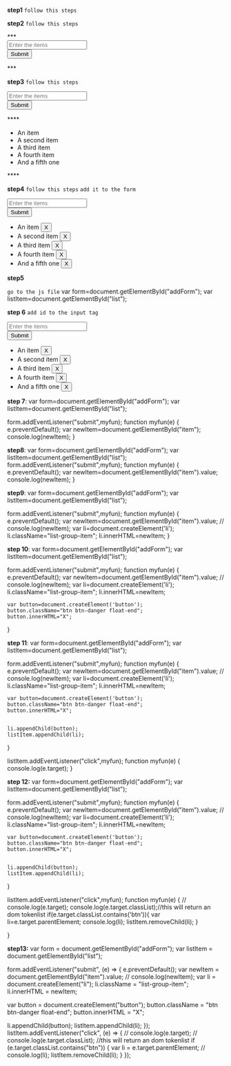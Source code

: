 **step1**
`follow this steps`

<!DOCTYPE html>
<html lang="en">
  <head>
    <meta charset="utf-8" />
    <meta name="viewport" content="width=device-width, initial-scale=1" />
    <link
      href="https://cdn.jsdelivr.net/npm/bootstrap@5.1.3/dist/css/bootstrap.min.css"
      rel="stylesheet"
      integrity="sha384-1BmE4kWBq78iYhFldvKuhfTAU6auU8tT94WrHftjDbrCEXSU1oBoqyl2QvZ6jIW3"
      crossorigin="anonymous"
    />
    <title>Simple To-do List</title>
    <style></style>
  </head>
  <body>
    <script src="./script.js"></script>
  </body>
</html>

**step2**
`follow this steps`

<!DOCTYPE html>
<html lang="en">
  <head>
    <meta charset="utf-8" />
    <meta name="viewport" content="width=device-width, initial-scale=1" />
    <link
      href="https://cdn.jsdelivr.net/npm/bootstrap@5.1.3/dist/css/bootstrap.min.css"
      rel="stylesheet"
      integrity="sha384-1BmE4kWBq78iYhFldvKuhfTAU6auU8tT94WrHftjDbrCEXSU1oBoqyl2QvZ6jIW3"
      crossorigin="anonymous"
    />
    <title>Simple To-do List</title>
    <style></style>
  </head>
  <body>
   ***<div class="container my-5">
      <form id="addForm">
        <div class="mb-3">
          <input type="text" class="form-control" placeholder="Enter the items" />
        </div>
        <button type="submit" class="btn btn-primary my-5">Submit</button>
      </form>
    </div>***
    <script src="./script.js"></script>
  </body>
</html>

**step3**
`follow this steps`
<!DOCTYPE html>
<html lang="en">
  <head>
    <meta charset="utf-8" />
    <meta name="viewport" content="width=device-width, initial-scale=1" />
    <link
      href="https://cdn.jsdelivr.net/npm/bootstrap@5.1.3/dist/css/bootstrap.min.css"
      rel="stylesheet"
      integrity="sha384-1BmE4kWBq78iYhFldvKuhfTAU6auU8tT94WrHftjDbrCEXSU1oBoqyl2QvZ6jIW3"
      crossorigin="anonymous"
    />
    <title>Simple To-do List</title>
    <style></style>
  </head>
  <body>
    <div class="container my-5">
      <form id="addForm">
        <div class="mb-3">
          <input
            type="text"
            class="form-control"
            placeholder="Enter the items"
          />
        </div>
        <button type="submit" class="btn btn-primary my-5">Submit</button>
      </form>
     **** <ul class="list-group list-group-flush">
        <li class="list-group-item">An item</li>
        <li class="list-group-item">A second item</li>
        <li class="list-group-item">A third item</li>
        <li class="list-group-item">A fourth item</li>
        <li class="list-group-item">And a fifth one</li>
      </ul>****
    </div>
    <script src="./script.js"></script>
  </body>
</html>

**step4**
`follow this steps`
`add it to the form`
<!DOCTYPE html>
<html lang="en">
  <head>
    <meta charset="utf-8" />
    <meta name="viewport" content="width=device-width, initial-scale=1" />
    <link
      href="https://cdn.jsdelivr.net/npm/bootstrap@5.1.3/dist/css/bootstrap.min.css"
      rel="stylesheet"
      integrity="sha384-1BmE4kWBq78iYhFldvKuhfTAU6auU8tT94WrHftjDbrCEXSU1oBoqyl2QvZ6jIW3"
      crossorigin="anonymous"
    />
    <title>Simple To-do List</title>
    <style></style>
  </head>
  <body>
    <div class="container my-5">
      <form id="addForm">
        <div class="mb-3">
          <input
            type="text"
            class="form-control"
            placeholder="Enter the items"
          />
        </div>
        <button type="submit" class="btn btn-primary my-5">Submit</button>
      </form>
      <ul class="list-group list-group-flush" id="list">
        <li class="list-group-item">An item  <button class="btn btn-danger float-end">X</button></li>
        <li class="list-group-item">A second item <button class="btn btn-danger float-end">X</button></li>
        <li class="list-group-item">A third item <button class="btn btn-danger float-end">X</button></li>
        <li class="list-group-item">A fourth item <button class="btn btn-danger float-end">X</button></li>
        <li class="list-group-item">And a fifth one <button class="btn btn-danger float-end">X</button></li>
      </ul>
    </div>
    <script src="./script.js"></script>
  </body>
</html>


**step5**

`go to the js file`
var form=document.getElementById("addForm");
var listItem=document.getElementById("list");


**step 6**
`add id to the input tag`
<!DOCTYPE html>
<html lang="en">
  <head>
    <meta charset="utf-8" />
    <meta name="viewport" content="width=device-width, initial-scale=1" />
    <link
      href="https://cdn.jsdelivr.net/npm/bootstrap@5.1.3/dist/css/bootstrap.min.css"
      rel="stylesheet"
      integrity="sha384-1BmE4kWBq78iYhFldvKuhfTAU6auU8tT94WrHftjDbrCEXSU1oBoqyl2QvZ6jIW3"
      crossorigin="anonymous"
    />
    <title>Simple To-do List</title>
    <style></style>
  </head>
  <body>
    <div class="container my-5">
      <form id="addForm">
        <div class="mb-3">
          <input id="item"
            type="text"
            class="form-control"
            placeholder="Enter the items"
          />
        </div>
        <button type="submit" class="btn btn-primary my-5">Submit</button>
      </form>
      <ul class="list-group list-group-flush" id="list">
        <li class="list-group-item">An item  <button class="btn btn-danger float-end">X</button></li>
        <li class="list-group-item">A second item <button class="btn btn-danger float-end">X</button></li>
        <li class="list-group-item">A third item <button class="btn btn-danger float-end">X</button></li>
        <li class="list-group-item">A fourth item <button class="btn btn-danger float-end">X</button></li>
        <li class="list-group-item">And a fifth one <button class="btn btn-danger float-end">X</button></li>
      </ul>
    </div>
    <script src="./script.js"></script>
  </body>
</html>

**step 7**:
var form=document.getElementById("addForm");
var listItem=document.getElementById("list");

form.addEventListener("submit",myfun);
function myfun(e)
{
    e.preventDefault();
    var newItem=document.getElementById("item");
    console.log(newItem);
}

**step8**:
var form=document.getElementById("addForm");
var listItem=document.getElementById("list");
form.addEventListener("submit",myfun);
function myfun(e)
{
    e.preventDefault();
    var newItem=document.getElementById("item").value;
    console.log(newItem);
}

**step9**:
var form=document.getElementById("addForm");
var listItem=document.getElementById("list");

form.addEventListener("submit",myfun);
function myfun(e)
{
    e.preventDefault();
    var newItem=document.getElementById("item").value;
    // console.log(newItem);
    var li=document.createElement('li');
    li.className="list-group-item";
    li.innerHTML=newItem;
}

**step 10**:
var form=document.getElementById("addForm");
var listItem=document.getElementById("list");

form.addEventListener("submit",myfun);
function myfun(e)
{
    e.preventDefault();
    var newItem=document.getElementById("item").value;
    // console.log(newItem);
    var li=document.createElement('li');
    li.className="list-group-item";
    li.innerHTML=newItem;

    var button=document.createElement('button');
    button.className="btn btn-danger float-end";
    button.innerHTML="X";
}

**step 11**:
var form=document.getElementById("addForm");
var listItem=document.getElementById("list");

form.addEventListener("submit",myfun);
function myfun(e)
{
    e.preventDefault();
    var newItem=document.getElementById("item").value;
    // console.log(newItem);
    var li=document.createElement('li');
    li.className="list-group-item";
    li.innerHTML=newItem;

    var button=document.createElement('button');
    button.className="btn btn-danger float-end";
    button.innerHTML="X";


    li.appendChild(button);
    listItem.appendChild(li);
}

listItem.addEventListener("click",myfun);
function myfun(e)
{
    console.log(e.target);
}

**step 12:**
var form=document.getElementById("addForm");
var listItem=document.getElementById("list");

form.addEventListener("submit",myfun);
function myfun(e)
{
    e.preventDefault();
    var newItem=document.getElementById("item").value;
    // console.log(newItem);
    var li=document.createElement('li');
    li.className="list-group-item";
    li.innerHTML=newItem;

    var button=document.createElement('button');
    button.className="btn btn-danger float-end";
    button.innerHTML="X";


    li.appendChild(button);
    listItem.appendChild(li);
}

listItem.addEventListener("click",myfun);
function myfun(e)
{
    // console.log(e.target);
    console.log(e.target.classList);//this will return an dom tokenlist
    if(e.target.classList.contains('btn')){
        var li=e.target.parentElement;
        console.log(li);
        listItem.removeChild(li);
    }

}

**step13:**
var form = document.getElementById("addForm");
var listItem = document.getElementById("list");

form.addEventListener("submit", (e) => {
  e.preventDefault();
  var newItem = document.getElementById("item").value;
  // console.log(newItem);
  var li = document.createElement("li");
  li.className = "list-group-item";
  li.innerHTML = newItem;

  var button = document.createElement("button");
  button.className = "btn btn-danger float-end";
  button.innerHTML = "X";

  li.appendChild(button);
  listItem.appendChild(li);
});
listItem.addEventListener("click", (e) => {
  // console.log(e.target);
//   console.log(e.target.classList); //this will return an dom tokenlist
  if (e.target.classList.contains("btn")) {
    var li = e.target.parentElement;
    //         console.log(li);
    listItem.removeChild(li);
  }
});






